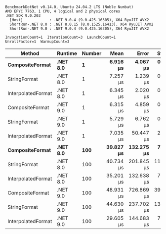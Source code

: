 ```

BenchmarkDotNet v0.14.0, Ubuntu 24.04.2 LTS (Noble Numbat)
AMD EPYC 7763, 1 CPU, 4 logical and 2 physical cores
.NET SDK 9.0.203
  [Host]            : .NET 9.0.4 (9.0.425.16305), X64 RyuJIT AVX2
  ShortRun-.NET 8.0 : .NET 8.0.15 (8.0.1525.16413), X64 RyuJIT AVX2
  ShortRun-.NET 9.0 : .NET 9.0.4 (9.0.425.16305), X64 RyuJIT AVX2

InvocationCount=1  IterationCount=3  LaunchCount=1  
UnrollFactor=1  WarmupCount=3  

```
| Method             | Runtime  | Number | Mean      | Error      | StdDev     | Median    | Min       | Max       | Allocated |
|------------------- |--------- |------- |----------:|-----------:|-----------:|----------:|----------:|----------:|----------:|
| **CompositeFormat**    | **.NET 8.0** | **1**      |  **6.916 μs** |   **4.067 μs** |  **0.2229 μs** |  **6.792 μs** |  **6.782 μs** |  **7.173 μs** |     **872 B** |
| StringFormat       | .NET 8.0 | 1      |  7.257 μs |   1.239 μs |  0.0679 μs |  7.234 μs |  7.203 μs |  7.333 μs |     896 B |
| InterpolatedFormat | .NET 8.0 | 1      |  6.345 μs |   2.020 μs |  0.1107 μs |  6.292 μs |  6.271 μs |  6.473 μs |     872 B |
| CompositeFormat    | .NET 9.0 | 1      |  6.315 μs |   4.859 μs |  0.2663 μs |  6.171 μs |  6.152 μs |  6.622 μs |     584 B |
| StringFormat       | .NET 9.0 | 1      |  5.729 μs |   6.762 μs |  0.3706 μs |  5.535 μs |  5.495 μs |  6.157 μs |     608 B |
| InterpolatedFormat | .NET 9.0 | 1      |  7.035 μs |  50.447 μs |  2.7652 μs |  5.566 μs |  5.314 μs | 10.225 μs |     872 B |
| **CompositeFormat**    | **.NET 8.0** | **100**    | **39.827 μs** | **132.275 μs** |  **7.2504 μs** | **35.676 μs** | **35.606 μs** | **48.199 μs** |   **14336 B** |
| StringFormat       | .NET 8.0 | 100    | 40.734 μs | 201.845 μs | 11.0638 μs | 34.660 μs | 34.038 μs | 53.505 μs |   16736 B |
| InterpolatedFormat | .NET 8.0 | 100    | 35.201 μs | 132.638 μs |  7.2703 μs | 31.023 μs | 30.984 μs | 43.596 μs |   14336 B |
| CompositeFormat    | .NET 9.0 | 100    | 48.931 μs | 726.869 μs | 39.8421 μs | 25.998 μs | 25.858 μs | 94.936 μs |   14336 B |
| StringFormat       | .NET 9.0 | 100    | 44.630 μs | 237.702 μs | 13.0293 μs | 37.380 μs | 36.839 μs | 59.672 μs |   16736 B |
| InterpolatedFormat | .NET 9.0 | 100    | 29.605 μs | 144.683 μs |  7.9306 μs | 25.066 μs | 24.986 μs | 38.762 μs |   14048 B |
